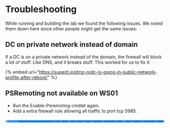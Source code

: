 # Troubleshooting

While running and building the lab we found the following issues. We noted them down here since other people might get the same issues:

## DC on private network instead of domain

If a DC is on a private network instead of the domain, the firewall will block a lot of stuff. Like DNS, and it breaks stuff. This worked for us to fix it:

{% embed url="https://superit.in/dmz-rodc-is-going-in-public-network-profile-after-reboot/" %}

## PSRemoting not available on WS01

* Run the Enable-Psremoting cmdlet again.
* Add a extra firewall rule allowing all traffic to port tcp 5985.

![](<../.gitbook/assets/image (72) (1) (1).png>)

